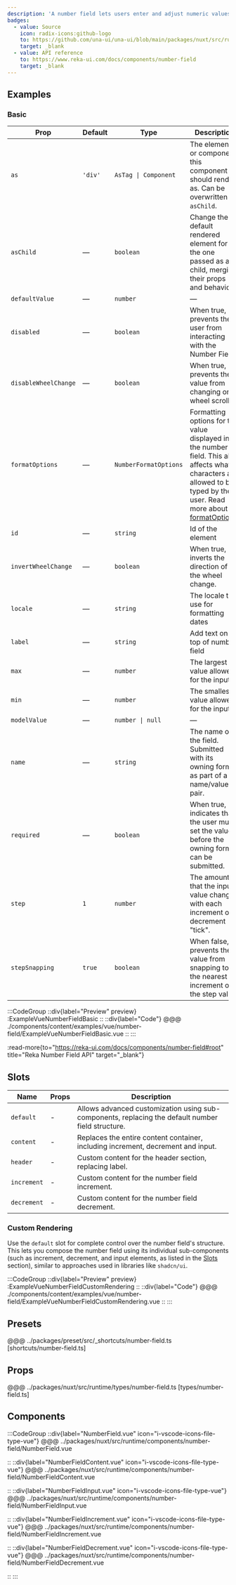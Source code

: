 ```yaml
---
description: 'A number field lets users enter and adjust numeric values with optional increment and decrement controls.'
badges:
  - value: Source
    icon: radix-icons:github-logo
    to: https://github.com/una-ui/una-ui/blob/main/packages/nuxt/src/runtime/components/number-field/Number-Field.vue
    target: _blank
  - value: API reference
    to: https://www.reka-ui.com/docs/components/number-field
    target: _blank
---
```


## Examples

### Basic

| Prop                 | Default | Type                  | Description                                                                                                                                                                                                                       |
| -------------------- | ------- | --------------------- | --------------------------------------------------------------------------------------------------------------------------------------------------------------------------------------------------------------------------------- |
| `as`                 | `'div'` | `AsTag \| Component`  | The element or component this component should render as. Can be overwritten by `asChild`.                                                                                                                                        |
| `asChild`            | —       | `boolean`             | Change the default rendered element for the one passed as a child, merging their props and behavior.                                                                                                                              |
| `defaultValue`       | —       | `number`              | —                                                                                                                                                                                                                                 |
| `disabled`           | —       | `boolean`             | When true, prevents the user from interacting with the Number Field.                                                                                                                                                              |
| `disableWheelChange` | —       | `boolean`             | When true, prevents the value from changing on wheel scroll.                                                                                                                                                                      |
| `formatOptions`      | —       | `NumberFormatOptions` | Formatting options for the value displayed in the number field. This also affects what characters are allowed to be typed by the user. Read more about [formatOptions](https://reka-ui.com/docs/components/number-field#example). |
| `id`                 | —       | `string`              | Id of the element                                                                                                                                                                                                                 |
| `invertWheelChange`  | —       | `boolean`             | When true, inverts the direction of the wheel change.                                                                                                                                                                             |
| `locale`             | —       | `string`              | The locale to use for formatting dates                                                                                                                                                                                            |
| `label`              | —       | `string`              | Add text on top of number field                                                                                                                                                                                                   |
| `max`                | —       | `number`              | The largest value allowed for the input.                                                                                                                                                                                          |
| `min`                | —       | `number`              | The smallest value allowed for the input.                                                                                                                                                                                         |
| `modelValue`         | —       | `number \| null`      | —                                                                                                                                                                                                                                 |
| `name`               | —       | `string`              | The name of the field. Submitted with its owning form as part of a name/value pair.                                                                                                                                               |
| `required`           | —       | `boolean`             | When true, indicates that the user must set the value before the owning form can be submitted.                                                                                                                                    |
| `step`               | `1`     | `number`              | The amount that the input value changes with each increment or decrement "tick".                                                                                                                                                  |
| `stepSnapping`       | `true`  | `boolean`             | When false, prevents the value from snapping to the nearest increment of the step value.                                                                                                                                          |

:::CodeGroup
::div{label="Preview" preview}
:ExampleVueNumberFieldBasic
::
::div{label="Code"}
@@@ ./components/content/examples/vue/number-field/ExampleVueNumberFieldBasic.vue
::
:::

:read-more{to="https://reka-ui.com/docs/components/number-field#root" title="Reka Number Field API" target="_blank"}

## Slots

| Name        | Props | Description                                                                                       |
| ----------- | ----- | ------------------------------------------------------------------------------------------------- |
| `default`   | -     | Allows advanced customization using sub-components, replacing the default number field structure. |
| `content`   | -     | Replaces the entire content container, including increment, decrement and input.                  |
| `header`    | -     | Custom content for the header section, replacing label.                                           |
| `increment` | -     | Custom content for the number field increment.                                                    |
| `decrement` | -     | Custom content for the number field decrement.                                                    |

### Custom Rendering

Use the `default` slot for complete control over the number field's structure. This lets you compose the number field using its individual sub-components (such as increment, decrement, and input elements, as listed in the [Slots](#slots) section), similar to approaches used in libraries like `shadcn/ui`.

:::CodeGroup
::div{label="Preview" preview}
:ExampleVueNumberFieldCustomRendering
::
::div{label="Code"}
@@@ ./components/content/examples/vue/number-field/ExampleVueNumberFieldCustomRendering.vue
::
:::

## Presets

@@@ ../packages/preset/src/_shortcuts/number-field.ts [shortcuts/number-field.ts]

## Props

@@@ ../packages/nuxt/src/runtime/types/number-field.ts [types/number-field.ts]

## Components

:::CodeGroup
::div{label="NumberField.vue" icon="i-vscode-icons-file-type-vue"}
@@@ ../packages/nuxt/src/runtime/components/number-field/NumberField.vue

::
::div{label="NumberFieldContent.vue" icon="i-vscode-icons-file-type-vue"}
@@@ ../packages/nuxt/src/runtime/components/number-field/NumberFieldContent.vue

::
::div{label="NumberFieldInput.vue" icon="i-vscode-icons-file-type-vue"}
@@@ ../packages/nuxt/src/runtime/components/number-field/NumberFieldInput.vue

::
::div{label="NumberFieldIncrement.vue" icon="i-vscode-icons-file-type-vue"}
@@@ ../packages/nuxt/src/runtime/components/number-field/NumberFieldIncrement.vue

::
::div{label="NumberFieldDecrement.vue" icon="i-vscode-icons-file-type-vue"}
@@@ ../packages/nuxt/src/runtime/components/number-field/NumberFieldDecrement.vue

::
:::
